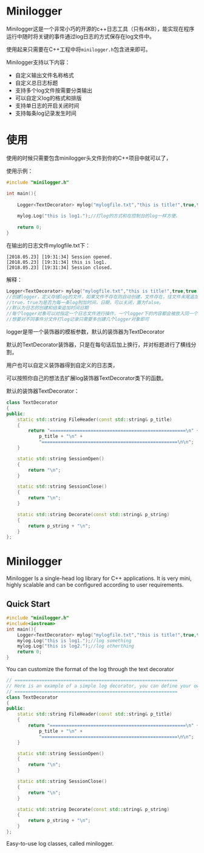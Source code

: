 # Minilogger

Minilogger这是一个非常小巧的开源的c++日志工具（只有4KB），能实现在程序运行中随时将关键的事件通过log日志的方式保存在log文件中。

使用起来只需要在C++工程中将`minilogger.h`包含进来即可。

Minilogger支持以下内容：

- 自定义输出文件名称格式
- 自定义总日志标题
- 支持多个log文件按需要分类输出
- 可以自定义log的格式和排版
- 支持单日志的开启关闭时间
- 支持每条log记录发生时间

# 使用

使用的时候只需要包含minilogger头文件到你的C++项目中就可以了，

使用示例：

```c++
#include "minilogger.h"

int main(){
    
    Logger<TextDecorator> mylog("mylogfile.txt","this is title!",true,true);//创建logger
    
    mylog.Log("this is log1.");//打log的方式和在控制台的log一样方便。
	
    return 0;
}
```

在输出的日志文件mylogfile.txt下：

```
[2018.05.23] [19:31:34] Session opened.
[2018.05.23] [19:31:34] this is log1.
[2018.05.23] [19:31:34] Session closed.
```

解释：

```c++
Logger<TextDecorator> mylog("mylogfile.txt","this is title!",true,true);
//创建logger，定义存储log的文件，如果文件不存在则自动创建，文件存在，往文件末尾追加log日志，
//true，true为是否为每一条log附加时间，日期，可以关闭，置为false。
//默认为日志的创建和结束追加时间日期
//每个logger对象可以对指定一个日志文件进行操作，一个logger下的内容都会被放入同一个log文件和标题下
//想要对不同事件分文件打log记录只需要多创建几个logger对象即可
```

logger是带一个装饰器的模板参数，默认的装饰器为TextDecorator

默认的TextDecorator装饰器，只是在每句话后加上换行，并对标题进行了横线分割，

用户也可以自定义装饰器得到自定义的日志类，

可以按照你自己的想法去扩展log装饰器TextDecorator类下的函数。

默认的装饰器TextDecorator：

```c++
class TextDecorator
{
public:
	static std::string FileHeader(const std::string& p_title)
	{
		return "==================================================\n" +
			p_title + "\n" +
			"==================================================\n\n";
	}

	static std::string SessionOpen()
	{
		return "\n";
	}

	static std::string SessionClose()
	{
		return "\n";
	}

	static std::string Decorate(const std::string& p_string)
	{
		return p_string + "\n";
	}
};

```

# Minilogger

Minilogger Is a single-head log library for C++ applications. It is very mini, highly scalable and can be configured according to user requirements.

## Quick Start

```c++
#include "minilogger.h"
#include<iostream>
int main(){
    Logger<TextDecorator> mylog("mylogfile.txt","this is title!",true,true);//creat logger
    mylog.Log("this is log1.");//log something
    mylog.Log("this is log2.");//log otherthing
    return 0;
}
```

You can customize the format of the log through the text decorator

```c++
// ============================================================
// Here is an example of a simple log decorator, you can define your own decorator
// ============================================================
class TextDecorator
{
public:
	static std::string FileHeader(const std::string& p_title)
	{
		return "==================================================\n" +
			p_title + "\n" +
			"==================================================\n\n";
	}

	static std::string SessionOpen()
	{
		return "\n";
	}

	static std::string SessionClose()
	{
		return "\n";
	}

	static std::string Decorate(const std::string& p_string)
	{
		return p_string + "\n";
	}
};

```

Easy-to-use log classes, called minilogger.

